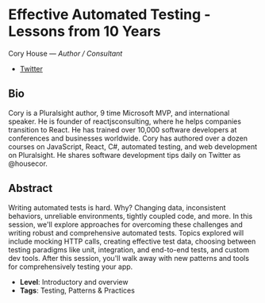 # Effective Automated Testing - Lessons from 10 Years

Cory House &mdash; *Author / Consultant*

- [Twitter](http://www.twitter.com/housecor)

## Bio

Cory is a Pluralsight author, 9 time Microsoft MVP, and international speaker. He is founder of reactjsconsulting, where he helps companies transition to React. He has trained over 10,000 software developers at conferences and businesses worldwide. Cory has authored over a dozen courses on JavaScript, React, C#, automated testing, and web development on Pluralsight. He shares software development tips daily on Twitter as @housecor.

## Abstract

Writing automated tests is hard. Why? Changing data, inconsistent behaviors, unreliable environments, tightly coupled code, and more. In this session, we'll explore approaches for overcoming these challenges and writing robust and comprehensive automated tests. Topics explored will include mocking HTTP calls, creating effective test data, choosing between testing paradigms like unit, integration, and end-to-end tests, and custom dev tools. After this session, you'll walk away with new patterns and tools for comprehensively testing your app.  

- **Level**: Introductory and overview
- **Tags**: Testing, Patterns & Practices
  